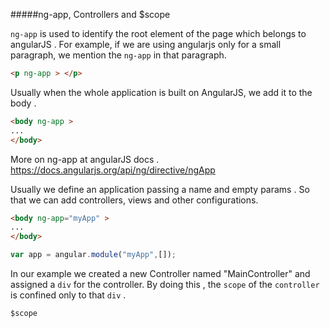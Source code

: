 #####ng-app, Controllers and $scope

`ng-app` is used to identify the root element of the page which belongs to angularJS . For example, if we are using angularjs only for a small paragraph, we mention the `ng-app` in that paragraph. 

```html
<p ng-app > </p>
```

Usually when the whole application is built on AngularJS, we add it to the body . 
```html
<body ng-app >
...
</body>
```

More on ng-app at angularJS docs . https://docs.angularjs.org/api/ng/directive/ngApp 

Usually we define an application passing a name and empty params . So that we can add controllers, views and other configurations. 
```html
<body ng-app="myApp" >
...
</body>
```

```javascript
var app = angular.module("myApp",[]);
```

In our example we created a new Controller named "MainController" and assigned a `div` for the controller. 
By doing this , the `scope` of the `controller` is confined only to that `div` .

`$scope`


